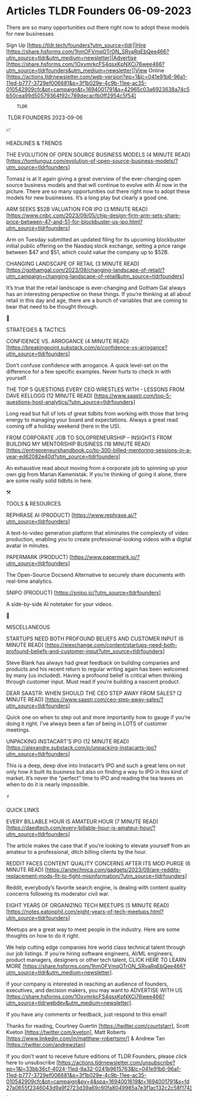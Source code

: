 # Articles TLDR Founders 06-09-2023

There are so many opportunities out there right now to adopt these
models for new businesses  

Sign Up [https://tldr.tech/founders?utm_source=tldr]|Hire
[https://share.hsforms.com/1hmOFVmqOTrON_SRvaRqEbQee466?utm_source=tldr&utm_medium=newsletter]|Advertise
[https://share.hsforms.com/1OxvmrkcFS4qsxKpNXCi76wee466?utm_source=tldrfounders&utm_medium=newsletter]|View
Online
[https://actions.tldrnewsletter.com/web-version?ep=1&lc=041e91b6-96a1-11ed-b777-3729ef006681&p=3f1b029e-4c9b-11ee-ac35-010542909cfc&pt=campaign&t=1694001791&s=42965c03a6923638a74c5b50cea99d50579364f92c789decacfb0ff2954c5f54]


		TLDR 

 TLDR FOUNDERS 2023-09-06

📈 

HEADLINES & TRENDS

THE EVOLUTION OF OPEN SOURCE BUSINESS MODELS (4 MINUTE READ)
[https://tomtunguz.com/evolution-of-open-source-business-models/?utm_source=tldrfounders]

Tomasz is at it again giving a great overview of the ever-changing
open source business models and that will continue to evolve with AI
now in the picture. There are so many opportunities out there right
now to adopt these models for new businesses. It’s a long play but
clearly a good one. 

ARM SEEKS $52B VALUATION FOR IPO (3 MINUTE READ)
[https://www.cnbc.com/2023/09/05/chip-design-firm-arm-sets-share-price-between-47-and-51-for-blockbuster-us-ipo.html?utm_source=tldrfounders]

Arm on Tuesday submitted an updated filing for its upcoming
blockbuster initial public offering on the Nasdaq stock exchange,
setting a price range between $47 and $51, which could value the
company up to $52B. 

CHANGING LANDSCAPE OF RETAIL (3 MINUTE READ)
[https://gothamgal.com/2023/09/changing-landscape-of-retail/?utm_campaign=changing-landscape-of-retail&utm_source=tldrfounders]

It’s true that the retail landscape is ever-changing and Gotham Gal
always has an interesting perspective on these things. If you’re
thinking at all about retail in this day and age, there are a bunch of
variables that are coming to bear that need to be thought through. 

🧠 

STRATEGIES & TACTICS

CONFIDENCE VS. ARROGANCE (4 MINUTE READ)
[https://breakingpoint.substack.com/p/confidence-vs-arrogance?utm_source=tldrfounders]

Don’t confuse confidence with arrogance. A quick level-set on the
difference for a few specific examples. Never hurts to check in with
yourself. 

THE TOP 5 QUESTIONS EVERY CEO WRESTLES WITH - LESSONS FROM DAVE
KELLOGG (12 MINUTE READ)
[https://www.saastr.com/top-5-questions-host-analytics/?utm_source=tldrfounders]

Long read but full of lots of great tidbits from working with those
that bring energy to managing your board and expectations. Always a
great read coming off a holiday weekend (here in the US). 

FROM CORPORATE JOB TO SOLOPRENEURSHIP – INSIGHTS FROM BUILDING MY
MENTORSHIP BUSINESS (18 MINUTE READ)
[https://entrepreneurshandbook.co/to-300-billed-mentoring-sessions-in-a-year-ed62082e40d?utm_source=tldrfounders]

An exhaustive read about moving from a corporate job to spinning up
your own gig from Marian Kamenistak. If you’re thinking of going it
alone, there are some really solid tidbits in here. 

⚒️ 

TOOLS & RESOURCES

REPHRASE AI (PRODUCT)
[https://www.rephrase.ai/?utm_source=tldrfounders]

A text-to-video generation platform that eliminates the complexity of
video production, enabling you to create professional-looking videos
with a digital avatar in minutes. 

PAPERMARK (PRODUCT)
[https://www.papermark.io/?utm_source=tldrfounders]

The Open-Source Docsend Alternative to securely share documents with
real-time analytics. 

SNIPO (PRODUCT) [https://snipo.io/?utm_source=tldrfounders]

A side-by-side AI notetaker for your videos. 

🎁 

MISCELLANEOUS

STARTUPS NEED BOTH PROFOUND BELIEFS AND CUSTOMER INPUT (6 MINUTE READ)
[https://eiexchange.com/content/startups-need-both-profound-beliefs-and-customer-input?utm_source=tldrfounders]

Steve Blank has always had great feedback on building companies and
products and his recent return to regular writing again has been
welcomed by many (us included). Having a profound belief is critical
when thinking through customer input. Must read if you’re building a
nascent product. 

DEAR SAASTR: WHEN SHOULD THE CEO STEP AWAY FROM SALES? (2 MINUTE READ)
[https://www.saastr.com/ceo-step-away-sales/?utm_source=tldrfounders]

Quick one on when to step out and more importantly how to gauge if
you’re doing it right. I’ve always been a fan of being in LOTS of
customer meetings. 

UNPACKING INSTACART’S IPO (12 MINUTE READ)
[https://alexandre.substack.com/p/unpacking-instacarts-ipo?utm_source=tldrfounders]

This is a deep, deep dive into Instacart’s IPO and such a great lens
on not only how it built its business but also on finding a way to IPO
in this kind of market. It’s never the “perfect” time to IPO and
reading the tea leaves on when to do it is nearly impossible. 

⚡ 

QUICK LINKS

EVERY BILLABLE HOUR IS AMATEUR HOUR (7 MINUTE READ)
[https://daedtech.com/every-billable-hour-is-amateur-hour/?utm_source=tldrfounders]

The article makes the case that if you’re looking to elevate
yourself from an amateur to a professional, ditch billing clients by
the hour. 

REDDIT FACES CONTENT QUALITY CONCERNS AFTER ITS MOD PURGE (6 MINUTE
READ)
[https://arstechnica.com/gadgets/2023/09/are-reddits-replacement-mods-fit-to-fight-misinformation/?utm_source=tldrfounders]

Reddit, everybody’s favorite search engine, is dealing with content
quality concerns following its moderator civil war. 

EIGHT YEARS OF ORGANIZING TECH MEETUPS (5 MINUTE READ)
[https://notes.eatonphil.com/eight-years-of-tech-meetups.html?utm_source=tldrfounders]

Meetups are a great way to meet people in the industry. Here are some
thoughts on how to do it right. 

 We help cutting edge companies hire world class technical talent
through our job listings. If you're hiring software engineers, AI/ML
engineers, product managers, designers or other tech talent, CLICK
HERE TO LEARN MORE
[https://share.hsforms.com/1hmOFVmqOTrON_SRvaRqEbQee466?utm_source=tldr&utm_medium=newsletter].


If your company is interested in reaching an audience of founders,
executives, and decision makers, you may want to ADVERTISE WITH US
[https://share.hsforms.com/1OxvmrkcFS4qsxKpNXCi76wee466?utm_source=tldrwebdev&utm_medium=newsletter].


If you have any comments or feedback, just respond to this email! 

Thanks for reading, 
Courtney Guertin [https://twitter.com/courtstarr], Scott Kveton
[https://twitter.com/kveton], Matt Roberts
[https://www.linkedin.com/in/matthew-robertsmr/] & Andrew Tan
[https://twitter.com/andrewztan] 

If you don't want to receive future editions of TLDR Founders,
please click here to unsubscribe
[https://actions.tldrnewsletter.com/unsubscribe?ep=1&l=33bb36cf-4024-11ed-9a32-0241b9615763&lc=041e91b6-96a1-11ed-b777-3729ef006681&p=3f1b029e-4c9b-11ee-ac35-010542909cfc&pt=campaign&pv=4&spa=1694001619&t=1694001791&s=fd27a0655f2346043d9a9f2723d39a69c60fa8049985a7e3f1ac132c2c58f174].